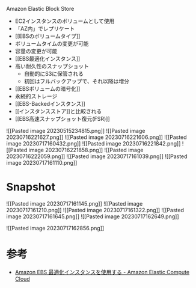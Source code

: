 Amazon Elastic Block Store

- EC2インスタンスのボリュームとして使用
- 「AZ内」でレプリケート
- [[EBSのボリュームタイプ]]
- ボリュームタイムの変更が可能
- 容量の変更が可能
- [[EBS最適化インスタンス]]
- 高い耐久性のスナップショット
	- 自動的にS3に保管される
	- 初回はフルバックアップで、それ以降は増分
- [[EBSボリュームの暗号化]]
- 永続的ストレージ
- [[EBS-Backedインスタンス]]
- [[インスタンスストア]]と比較される
- [[EBS高速スナップショット復元(FSR)]]

![[Pasted image 20230515234815.png]]
![[Pasted image 20230716221627.png]]
![[Pasted image 20230716221606.png]]
![[Pasted image 20230717160432.png]]
![[Pasted image 20230716221842.png]]
![[Pasted image 20230716221858.png]]
![[Pasted image 20230716222059.png]]
![[Pasted image 20230717161039.png]]
![[Pasted image 20230717161110.png]]

# Snapshot
![[Pasted image 20230717161145.png]]
![[Pasted image 20230717161210.png]]
![[Pasted image 20230717161322.png]]
![[Pasted image 20230717161645.png]]
![[Pasted image 20230717162649.png]]

![[Pasted image 20230717162856.png]]

# 参考
- [Amazon EBS 最適化インスタンスを使用する - Amazon Elastic Compute Cloud](https://docs.aws.amazon.com/ja_jp/AWSEC2/latest/UserGuide/ebs-optimized.html)
